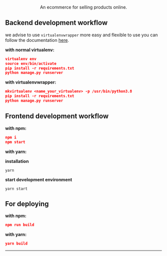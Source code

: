 <p align="center">
  An ecommerce for selling products online.
</p>

## Backend development workflow

we advise to use `virtualenvwrapper` more easy and flexible to use
you can follow the documentation [here](https://virtualenvwrapper.readthedocs.io/en/latest/).

**with normal virtualenv:**

```json
virtualenv env
source env/bin/activate
pip install -r requirements.txt
python manage.py runserver
```

**with virtualenvwrapper:**

```json
mkvirtualenv <name_your_virtualenv> -p /usr/bin/python3.8
pip install -r requirements.txt
python manage.py runserver
```

## Frontend development workflow

**with npm:**

```json
npm i
npm start
```

**with yarn:**

**installation**
```shell
yarn
```

**start development environment**
```shell
yarn start
```

## For deploying

**with npm:**

```json
npm run build
```

**with yarn:**

```json
yarn build
```

---
